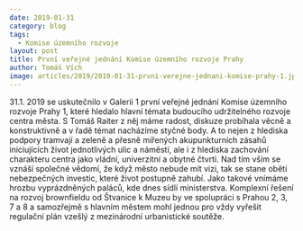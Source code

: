 ```yaml
---
date: 2019-01-31
category: blog
tags:
  - Komise územního rozvoje
layout: post
title: První veřejné jednání Komise územního rozvoje Prahy
author: Tomáš Vích
image: articles/2019/2019-01-31-prvni-verejne-jednani-komise-prahy-1.jpg
---
```


31.1. 2019 se uskutečnilo v Galerii 1 první veřejné jednání Komise územního rozvoje Prahy 1, které hledalo hlavní témata budoucího udržitelného rozvoje centra města. S Tomáš Raiter z něj máme radost, diskuze probíhala věcně a konstruktivně a v řadě témat nacházíme styčné body. A to nejen z hlediska podpory tramvají a zeleně a přesně mířených akupunkturních zásahů iniciujících život jednotlivých ulic a náměstí, ale i z hlediska zachování charakteru centra jako vládní, univerzitní a obytné čtvrti. Nad tím vším se vznáší společné vědomí, že když město nebude mít vizi, tak se stane obětí nebezpečných investic, které život postupně zahubí. Jako takové vnímáme hrozbu vyprázdněných paláců, kde dnes sídlí ministerstva. Komplexní řešení na rozvoj brownfieldu od Štvanice k Muzeu by ve spolupráci s Prahou 2, 3, 7 a 8 a samozřejmě s hlavním městem mohl jednou pro vždy vyřešit regulační plán vzešlý z mezinárodní urbanistické soutěže.